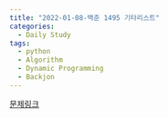 ```yaml
---
title: "2022-01-08-백준 1495 기타리스트"
categories:
  - Daily Study
tags:
  - python
  - Algorithm
  - Dynamic Programming
  - Backjon
---
```



[문제링크](https://www.acmicpc.net/problem/1495)


<script src=https://gist.github.com/1f2242f155df39cca39b2d63830d6cf5.js></script>